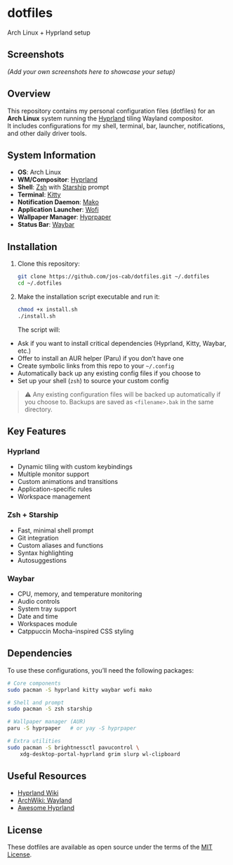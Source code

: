 # dotfiles

Arch Linux + Hyprland setup

## Screenshots

_(Add your own screenshots here to showcase your setup)_

## Overview

This repository contains my personal configuration files (dotfiles) for an **Arch Linux** system running the [Hyprland](https://hyprland.org/) tiling Wayland compositor.  
It includes configurations for my shell, terminal, bar, launcher, notifications, and other daily driver tools.

## System Information

-   **OS**: Arch Linux
-   **WM/Compositor**: [Hyprland](https://hyprland.org/)
-   **Shell**: [Zsh](https://www.zsh.org/) with [Starship](https://starship.rs/) prompt
-   **Terminal**: [Kitty](https://sw.kovidgoyal.net/kitty/)
-   **Notification Daemon**: [Mako](https://github.com/emersion/mako)
-   **Application Launcher**: [Wofi](https://hg.sr.ht/~scoopta/wofi)
-   **Wallpaper Manager**: [Hyprpaper](https://github.com/hyprwm/hyprpaper)
-   **Status Bar**: [Waybar](https://github.com/Alexays/Waybar)

## Installation

1. Clone this repository:

    ```bash
    git clone https://github.com/jos-cab/dotfiles.git ~/.dotfiles
    cd ~/.dotfiles
    ```

2. Make the installation script executable and run it:

    ```bash
    chmod +x install.sh
    ./install.sh
    ```

    The script will:

-   Ask if you want to install critical dependencies (Hyprland, Kitty, Waybar, etc.)
-   Offer to install an AUR helper (Paru) if you don’t have one
-   Create symbolic links from this repo to your `~/.config`
-   Automatically back up any existing config files if you choose to
-   Set up your shell (`zsh`) to source your custom config

> ⚠️ Any existing configuration files will be backed up automatically if you choose to.
> Backups are saved as `<filename>.bak` in the same directory.

## Key Features

### Hyprland

-   Dynamic tiling with custom keybindings
-   Multiple monitor support
-   Custom animations and transitions
-   Application-specific rules
-   Workspace management

### Zsh + Starship

-   Fast, minimal shell prompt
-   Git integration
-   Custom aliases and functions
-   Syntax highlighting
-   Autosuggestions

### Waybar

-   CPU, memory, and temperature monitoring
-   Audio controls
-   System tray support
-   Date and time
-   Workspaces module
-   Catppuccin Mocha-inspired CSS styling

## Dependencies

To use these configurations, you’ll need the following packages:

```bash
# Core components
sudo pacman -S hyprland kitty waybar wofi mako

# Shell and prompt
sudo pacman -S zsh starship

# Wallpaper manager (AUR)
paru -S hyprpaper   # or yay -S hyprpaper

# Extra utilities
sudo pacman -S brightnessctl pavucontrol \
    xdg-desktop-portal-hyprland grim slurp wl-clipboard
```

## Useful Resources

-   [Hyprland Wiki](https://wiki.hyprland.org/)
-   [ArchWiki: Wayland](https://wiki.archlinux.org/title/Wayland)
-   [Awesome Hyprland](https://github.com/hyprland-community/awesome-hyprland)

## License

These dotfiles are available as open source under the terms of the [MIT License](LICENSE).

